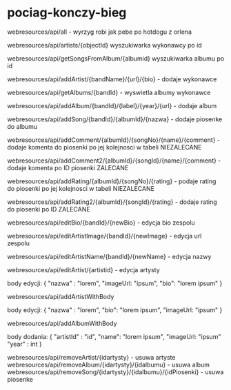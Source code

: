 # pociag-konczy-bieg

webresources/api/all  - wyrzyg robi jak pebe po hotdogu z orlena

webresources/api/artists/{objectId} wyszukiwarka wykonawcy po id

webresources/api/getSongsFromAlbum/{albumid} wyszukiwarka albumu po id

webresources/api/addArtist/{bandName}/{url}/{bio} - dodaje wykonawce

webresources/api/getAlbums/{bandId} - wyswietla albumy wykonawce

webresources/api/addAlbum/{bandId}/{label}/{year}/{url} - dodaje album

webresources/api/addSong/{bandId}/{albumId}/{nazwa} - dodaje piosenke do albumu

webresources/api/addComment/{albumId}/{songNo}/{name}/{comment} - dodaje komenta do piosenki po jej kolejnosci w tabeli NIEZALECANE

webresources/api/addComment2/{albumId}/{songId}/{name}/{comment} -dodaje komenta po ID piosenki ZALECANE

webresources/api/addRating/{albumId}/{songNo}/{rating} - podaje rating do piosenki po jej kolejnosci w tabeli NIEZALECANE

webresources/api/addRating2/{albumId}/{songId}/{rating} - dodaje rating do piosenki po ID ZALECANE

webresources/api/editBio/{bandId}/{newBio} - edycja bio zespolu

webresources/api/editArtistImage/{bandId}/{newImage} - edycja url zespolu

webresources/api/editArtistName/{bandId}/{newName} - edycja nazwy

webresources/api/editArtist/{artistid} - edycja artysty

body edycji: {
  "nazwa" : "lorem",
  "imageUrl: "ipsum",
  "bio": "lorem ipsum"
}

webresources/api/addArtistWithBody

body edycji: {
  "nazwa" : "lorem",
  "bio": "lorem ipsum",
   "imageUrl: "ipsum"
}

webresources/api/addAlbumWithBody

body dodania: {
  "artistId" : "id",
  "name": "lorem ipsum",
   "imageUrl: "ipsum"
   "year" : int
}

webresources/api/removeArtist/{idartysty}  - usuwa artyste
webresources/api/removeAlbum/{idartysty}/{idalbumu} - usuwa album
webresources/api/removeSong/{idartysty}/{idalbumu}/{idPiosenki} - usuwa piosenke

